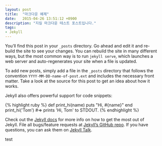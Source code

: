 ```yaml
---
layout: post
title:  "마크다운 예제"
date:   2015-04-26 13:51:12 +0900
description: "지킬 마크다운 테스트 포스트입니다."
tags:
- Jekyll
---
```

You’ll find this post in your `_posts` directory. Go ahead and edit it and re-build the site to see your changes. You can rebuild the site in many different ways, but the most common way is to run `jekyll serve`, which launches a web server and auto-regenerates your site when a file is updated.

To add new posts, simply add a file in the `_posts` directory that follows the convention `YYYY-MM-DD-name-of-post.ext` and includes the necessary front matter. Take a look at the source for this post to get an idea about how it works.

Jekyll also offers powerful support for code snippets:

{% highlight ruby %}
def print_hi(name)
  puts "Hi, #{name}"
end
print_hi('Tom')
#=> prints 'Hi, Tom' to STDOUT.
{% endhighlight %}

Check out the [Jekyll docs][jekyll-docs] for more info on how to get the most out of Jekyll. File all bugs/feature requests at [Jekyll’s GitHub repo][jekyll-gh]. If you have questions, you can ask them on [Jekyll Talk][jekyll-talk].


<div id="post_test">
test
</div>

<!--
<a rel="nofollow" data-method="post" href="https://codly.co.kr/login_from_netffice?email=in1004kyu%40naver.com&sid=9415b3f0-0410-40c2-856c-2fb377194aa6">자동로그인 테스트</a>
-->

[jekyll-docs]: https://jekyllrb.com/docs/home
[jekyll-gh]:   https://github.com/jekyll/jekyll
[jekyll-talk]: https://talk.jekyllrb.com/

